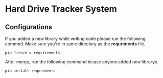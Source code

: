 # Hard Drive Tracker System

## Configurations

If you added a new library while writing code please run the following commnd. Make sure you're in same directory as the <b>requriments</b> file. 
```
pip freeze > requirements
```

After merge, run the following command incase anyone added new librarys. 
```
pip install requrements
```
